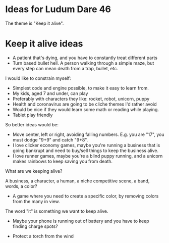 # Ideas for Ludum Dare 46

The theme is "Keep it alive".

# Keep it alive ideas

- A patient that's dying, and you have to constantly treat different parts
- Turn based bullet hell. A person walking through a simple maze, but every step can mean death from a trap, bullet, etc.

I would like to constrain myself:

- Simplest code and engine possible, to make it easy to learn from.
- My kids, aged 7 and under, can play
- Preferably with characters they like: rocket, robot, unicorn, puppy
- Health and coronavirus are going to be cliche themes I'd rather avoid
- Would be nice if they would learn some math or reading while playing.
- Tablet play friendly

So better ideas would be:

- Move center, left or right, avoiding falling numbers. E.g. you are "17", you must dodge "9+9" and catch "9+8".
- I love clicker economy games, maybe you're running a business that is going bankrupt and need to buy/sell things to keep the business alive.
- I love runner games, maybe you're a blind puppy running, and a unicorn makes rainbows to keep saving you from death.

What are we keeping alive?

A business, a character, a human, a niche competitive scene, a band, words, a color?

- A game where you need to create a specific color, by removing colors from the many in view.

The word "it" is something we want to keep alive.

- Maybe your phone is running out of battery and you have to keep finding charge spots?

- Protect a torch from the wind

